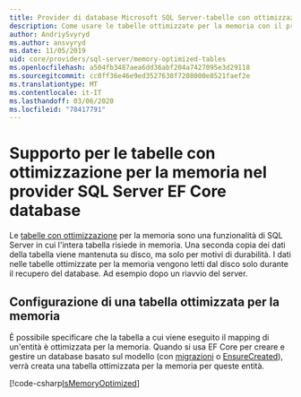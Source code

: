```yaml
---
title: Provider di database Microsoft SQL Server-tabelle con ottimizzazione per la memoria-EF Core
description: Come usare le tabelle ottimizzate per la memoria con il provider di database Entity Framework Core di SQL Server
author: AndriySvyryd
ms.author: ansvyryd
ms.date: 11/05/2019
uid: core/providers/sql-server/memory-optimized-tables
ms.openlocfilehash: a504fb3487aea6dd36abf204a7427095e3d29118
ms.sourcegitcommit: cc0ff36e46e9ed3527638f7208000e8521faef2e
ms.translationtype: MT
ms.contentlocale: it-IT
ms.lasthandoff: 03/06/2020
ms.locfileid: "78417791"
---
```

# <a name="memory-optimized-tables-support-in-sql-server-ef-core-database-provider"></a>Supporto per le tabelle con ottimizzazione per la memoria nel provider SQL Server EF Core database

Le [tabelle con ottimizzazione](/sql/relational-databases/in-memory-oltp/memory-optimized-tables) per la memoria sono una funzionalità di SQL Server in cui l'intera tabella risiede in memoria. Una seconda copia dei dati della tabella viene mantenuta su disco, ma solo per motivi di durabilità. I dati nelle tabelle ottimizzate per la memoria vengono letti dal disco solo durante il recupero del database. Ad esempio dopo un riavvio del server.

## <a name="configuring-a-memory-optimized-table"></a>Configurazione di una tabella ottimizzata per la memoria

È possibile specificare che la tabella a cui viene eseguito il mapping di un'entità è ottimizzata per la memoria. Quando si usa EF Core per creare e gestire un database basato sul modello (con [migrazioni](xref:core/managing-schemas/migrations/index) o [EnsureCreated](/dotnet/api/Microsoft.EntityFrameworkCore.Storage.IDatabaseCreator.EnsureCreated)), verrà creata una tabella ottimizzata per la memoria per queste entità.

[!code-csharp[IsMemoryOptimized](../../../../samples/core/SqlServer/InMemory/InMemoryContext.cs?name=IsMemoryOptimized)]
